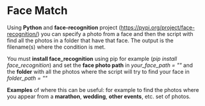 # Face Match

Using **Python** and **face-recognition** project (https://pypi.org/project/face-recognition/) you can specify a photo from a face and then the script with find all the photos in a folder that have that face. The output is the filename(s) where the condition is met.

You must **install face_recognition** using pip for example (_pip install face_recognition_) and set the **face photo path** in _your_face_path = ""_ and the **folder** with all the photos where the script will try to find your face in _folder_path = ""_


**Examples** of where this can be useful: for example to find the photos where you appear from a **marathon**, **wedding**, **other events**, etc. set of photos.
